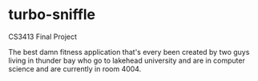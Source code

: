 # turbo-sniffle
CS3413 Final Project

The best damn fitness application that's every been created by two guys living in thunder bay who go to lakehead university and are in computer science and are currently in room 4004.
